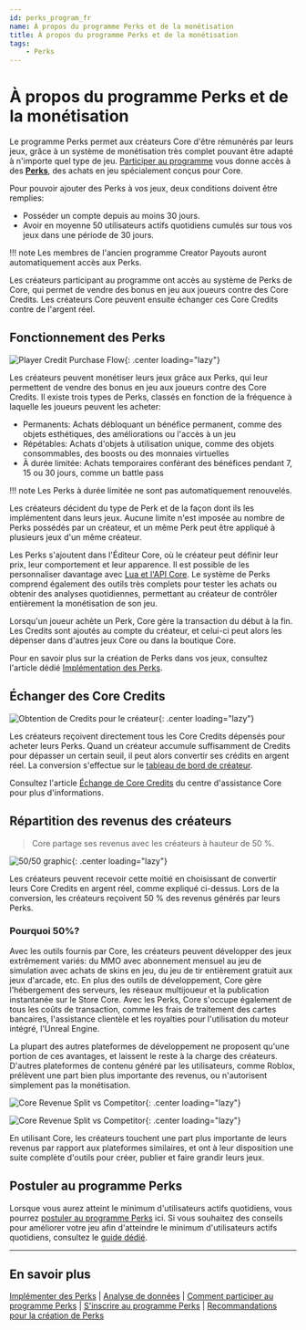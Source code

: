 ```yaml
---
id: perks_program_fr
name: À propos du programme Perks et de la monétisation
title: À propos du programme Perks et de la monétisation
tags:
    - Perks
---
```


<style>
.md-typeset img {
    max-width: 100% !important;
}
</style>

# À propos du programme Perks et de la monétisation

Le programme Perks permet aux créateurs Core d'être rémunérés par leurs jeux, grâce à un système de monétisation très complet pouvant être adapté à n'importe quel type de jeu. [Participer au programme](joining_perks.md) vous donne accès à des [**Perks**](implementing_perks.md), des achats en jeu spécialement conçus pour Core.

Pour pouvoir ajouter des Perks à vos jeux, deux conditions doivent être remplies:

- Posséder un compte depuis au moins 30 jours.
- Avoir en moyenne 50 utilisateurs actifs quotidiens cumulés sur tous vos jeux dans une période de 30 jours.

!!! note
    Les membres de l'ancien programme Creator Payouts auront automatiquement accès aux Perks.

Les créateurs participant au programme ont accès au système de Perks de Core, qui permet de vendre des bonus en jeu aux joueurs contre des Core Credits. Les créateurs Core peuvent ensuite échanger ces Core Credits contre de l'argent réel.

## Fonctionnement des Perks

![Player Credit Purchase Flow](../img/Perks/Perks_PlayerPurchaseFlow.png){: .center loading="lazy"}

Les créateurs peuvent monétiser leurs jeux grâce aux Perks, qui leur permettent de vendre des bonus en jeu aux joueurs contre des Core Credits. Il existe trois types de Perks, classés en fonction de la fréquence à laquelle les joueurs peuvent les acheter:

- Permanents: Achats débloquant un bénéfice permanent, comme des objets esthétiques, des améliorations ou l'accès à un jeu
- Répétables: Achats d'objets à utilisation unique, comme des objets consommables, des boosts ou des monnaies virtuelles
- À durée limitée: Achats temporaires conférant des bénéfices pendant 7, 15 ou 30 jours, comme un battle pass

!!! note
    Les Perks à durée limitée ne sont pas automatiquement renouvelés.

Les créateurs décident du type de Perk et de la façon dont ils les implémentent dans leurs jeux. Aucune limite n'est imposée au nombre de Perks possédés par un créateur, et un même Perk peut être appliqué à plusieurs jeux d'un même créateur.

Les Perks s'ajoutent dans l'Éditeur Core, où le créateur peut définir leur prix, leur comportement et leur apparence. Il est possible de les personnaliser davantage avec [Lua et l'API Core](https://docs.coregames.com/core_api/#player). Le système de Perks comprend également des outils très complets pour tester les achats ou obtenir des analyses quotidiennes, permettant au créateur de contrôler entièrement la monétisation de son jeu.

Lorsqu'un joueur achète un Perk, Core gère la transaction du début à la fin. Les Credits sont ajoutés au compte du créateur, et celui-ci peut alors les dépenser dans d'autres jeux Core ou dans la boutique Core.

Pour en savoir plus sur la création de Perks dans vos jeux, consultez l'article dédié [Implémentation des Perks](implementing_perks.md).

## Échanger des Core Credits

![Obtention de Credits pour le créateur](../img/Perks/Perks_CreatorCreditFlow.png){: .center loading="lazy"}

Les créateurs reçoivent directement tous les Core Credits dépensés pour acheter leurs Perks. Quand un créateur accumule suffisamment de Credits pour dépasser un certain seuil, il peut alors convertir ses crédits en argent réel. La conversion s'effectue sur le [tableau de bord de créateur](https://www.coregames.com/create/dashboard).

Consultez l'article [Échange de Core Credits](https://support.coregames.com/hc/en-us/articles/1500000063422-Earned-vs-Purchased-Core-Credits) du centre d'assistance Core pour plus d'informations.

## Répartition des revenus des créateurs

> Core partage ses revenus avec les créateurs à hauteur de 50 %.

![50/50 graphic](../img/Perks/Perks_FiftyFifty.png){: .center loading="lazy"}

Les créateurs peuvent recevoir cette moitié en choisissant de convertir leurs Core Credits en argent réel, comme expliqué ci-dessus. Lors de la conversion, les créateurs reçoivent 50 % des revenus générés par leurs Perks.

### Pourquoi 50%?

Avec les outils fournis par Core, les créateurs peuvent développer des jeux extrêmement variés: du MMO avec abonnement mensuel au jeu de simulation avec achats de skins en jeu, du jeu de tir entièrement gratuit aux jeux d'arcade, etc. En plus des outils de développement, Core gère l'hébergement des serveurs, les réseaux multijoueur et la publication instantanée sur le Store Core. Avec les Perks, Core s'occupe également de tous les coûts de transaction, comme les frais de traitement des cartes bancaires, l'assistance clientèle et les royalties pour l'utilisation du moteur intégré, l'Unreal Engine.

La plupart des autres plateformes de développement ne proposent qu'une portion de ces avantages, et laissent le reste à la charge des créateurs. D'autres plateformes de contenu généré par les utilisateurs, comme Roblox, prélèvent une part bien plus importante des revenus, ou n'autorisent simplement pas la monétisation.

![Core Revenue Split vs Competitor](../img/Perks/Perks_CoreRoblox.png){: .center loading="lazy"}

![Core Revenue Split vs Competitor](../img/Perks/Perks_PlatformCostChart.png){: .center loading="lazy"}

En utilisant Core, les créateurs touchent une part plus importante de leurs revenus par rapport aux plateformes similaires, et ont à leur disposition une suite complète d'outils pour créer, publier et faire grandir leurs jeux.

## Postuler au programme Perks

Lorsque vous aurez atteint le minimum d'utilisateurs actifs quotidiens, vous pourrez [postuler au programme Perks](joining_perks.md) ici. Si vous souhaitez des conseils pour améliorer votre jeu afin d'atteindre le minimum d'utilisateurs actifs quotidiens, consultez le [guide dédié](https://docs.coregames.com/tutorials/improving_your_game/).

---

## En savoir plus

[Implémenter des Perks](implementing_perks.fr.md) | [Analyse de données](creator_analytics.md) | [Comment participer au programme Perks](https://support.coregames.com/hc/en-us/articles/1500000063182-How-to-Join-the-Perks-Program) | [S'inscrire au programme Perks](https://support.coregames.com/hc/en-us/articles/1500000063581-Enrolling-in-the-Perks-Program) | [Recommandations pour la création de Perks](perks_rules.fr.md)
